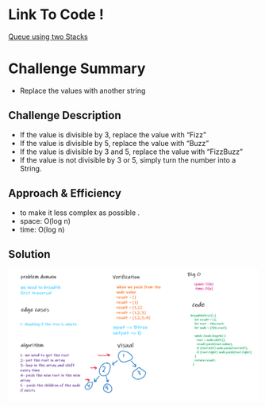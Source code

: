# Link To Code !

[Queue using two Stacks ](https://github.com/IbrahimAljabr/data-structures-and-algorithms/blob/master/javascript/code-challenges/fizzBuzzTree/fizz-buzz-tree.js)

# Challenge Summary

- Replace the values with another string

## Challenge Description

- If the value is divisible by 3, replace the value with “Fizz”
- If the value is divisible by 5, replace the value with “Buzz”
- If the value is divisible by 3 and 5, replace the value with “FizzBuzz”
- If the value is not divisible by 3 or 5, simply turn the number into a String.

## Approach & Efficiency

- to make it less complex as possible .
- space: O(log n)
- time: O(log n)

## Solution

![Image](../assats/code17.png)
